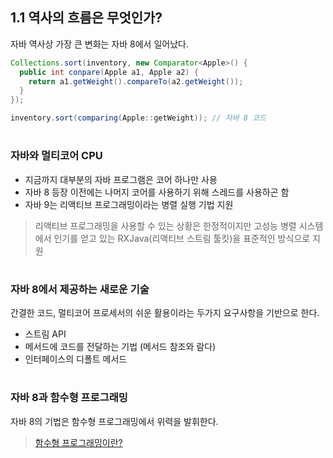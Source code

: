 ## 1.1 역사의 흐름은 무엇인가?
자바 역사상 가장 큰 변화는 자바 8에서 일어났다.


```java
Collections.sort(inventory, new Comparator<Apple>() {
  public int conpare(Apple a1, Apple a2) {
    return a1.getWeight().compareTo(a2.getWeight());
  }
});
```

```java
inventory.sort(comparing(Apple::getWeight)); // 자바 8 코드
```

#
### 자바와 멀티코어 CPU

- 지금까지 대부분의 자바 프로그램은 코어 하나만 사용
- 자바 8 등장 이전에는 나머지 코어를 사용하기 위해 스레드를 사용하곤 함
- 자바 9는 리액티브 프로그래밍이라는 병렬 실행 기법 지원

> 리액티브 프로그래밍을 사용할 수 있는 상황은 한정적이지만 고성능 병렬 시스템에서 인기를 얻고 있는 RXJava(리액티브 스트림 툴킷)을 표준적인 방식으로 지원

#
### 자바 8에서 제공하는 새로운 기술
간결한 코드, 멀티코어 프로세서의 쉬운 활용이라는 두가지 요구사항을 기반으로 한다.
- 스트림 API
- 메서드에 코드를 전달하는 기법 (메서드 참조와 람다)
- 인터페이스의 디폴트 메서드

#
### 자바 8과 함수형 프로그래밍
자바 8의 기법은 함수형 프로그래밍에서 위력을 발휘한다.

> [함수형 프로그래밍이란?](https://jongminfire.dev/%ED%95%A8%EC%88%98%ED%98%95-%ED%94%84%EB%A1%9C%EA%B7%B8%EB%9E%98%EB%B0%8D%EC%9D%B4%EB%9E%80)
